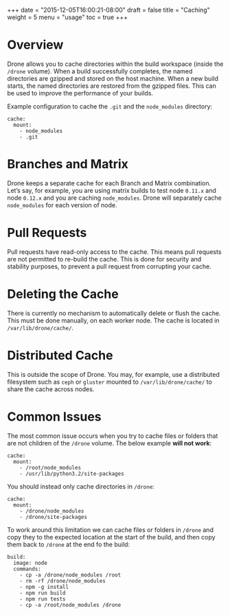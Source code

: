 +++
date = "2015-12-05T16:00:21-08:00"
draft = false
title = "Caching"
weight = 5
menu = "usage"
toc = true
+++

# Overview

Drone allows you to cache directories within the build workspace (inside the `/drone` volume). When a build successfully completes, the named directories are gzipped and stored on the host machine. When a new build starts, the named directories are restored from the gzipped files. This can be used to improve the performance of your builds.

Example configuration to cache the `.git` and the `node_modules` directory:

```
cache:
  mount:
    - node_modules
    - .git
```

# Branches and Matrix

Drone keeps a separate cache for each Branch and Matrix combination. Let’s say, for example, you are using matrix builds to test node `0.11.x` and node `0.12.x` and you are caching `node_modules`. Drone will separately cache `node_modules` for each version of node.

# Pull Requests

Pull requests have read-only access to the cache. This means pull requests are not permitted to re-build the cache. This is done for security and stability purposes, to prevent a pull request from corrupting your cache.


# Deleting the Cache

There is currently no mechanism to automatically delete or flush the cache. This must be done manually, on each worker node. The cache is located in `/var/lib/drone/cache/`.

# Distributed Cache

This is outside the scope of Drone. You may, for example, use a distributed filesystem such as `ceph` or `gluster` mounted to `/var/lib/drone/cache/` to share the cache across nodes.

# Common Issues

The most common issue occurs when you try to cache files or folders that are not children of the `/drone` volume. The below example **will not work**:

```
cache:
  mount:
    - /root/node_modules
    - /usr/lib/python3.2/site-packages
```

You should instead only cache directories in `/drone`:


```
cache:
  mount:
    - /drone/node_modules
    - /drone/site-packages
```

To work around this limitation we can cache files or folders in `/drone` and copy they to the expected location at the start of the build, and then copy them back to `/drone` at the end fo the build:

```
build:
  image: node
  commands:
    - cp -a /drone/node_modules /root
    - rm -rf /drone/node_modules
    - npm -g install
    - npm run build
    - npm run tests
    - cp -a /root/node_modules /drone
```
